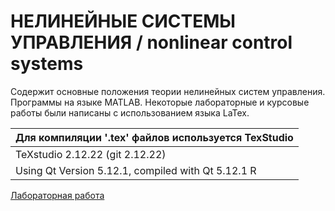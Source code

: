 # НЕЛИНЕЙНЫЕ СИСТЕМЫ УПРАВЛЕНИЯ / nonlinear control systems

Содержит основные положения теории нелинейных систем управления. Программы на языке MATLAB. 
Некоторые лабораторные и курсовые работы были написаны с 
использованием языка LaTex.

Для компиляции '.tex' файлов используется TexStudio |
--- |
TeXstudio 2.12.22 (git 2.12.22) |
Using Qt Version 5.12.1, compiled with Qt 5.12.1 R  |

[Лабораторная работа](lab_6/README.md)

